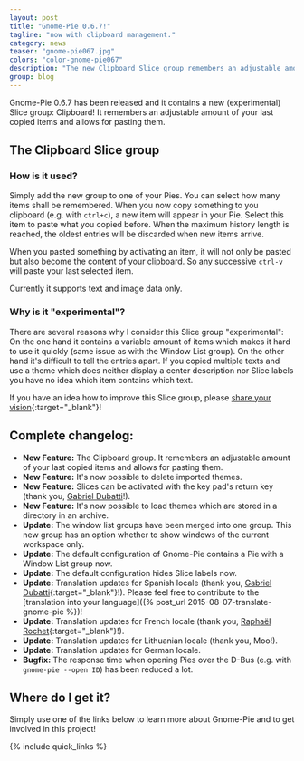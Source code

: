 ```yaml
---
layout: post
title: "Gnome-Pie 0.6.7!"
tagline: "now with clipboard management."
category: news
teaser: "gnome-pie067.jpg"
colors: "color-gnome-pie067"
description: "The new Clipboard Slice group remembers an adjustable amount of your last copied items."
group: blog
---
```


Gnome-Pie 0.6.7 has been released and it contains a new (experimental) Slice group: Clipboard! It remembers an adjustable amount of your last copied items and allows for pasting them.

<!--more-->

## The Clipboard Slice group

### How is it used?

Simply add the new group to one of your Pies. You can select how many items shall be remembered. When you now copy something to you clipboard (e.g. with `ctrl+c`), a new item will appear in your Pie. Select this item to paste what you copied before. When the maximum history length is reached, the oldest entries will be discarded when new items arrive.

When you pasted something by activating an item, it will not only be pasted but also become the content of your clipboard. So any successive `ctrl-v` will paste your last selected item.

Currently it supports text and image data only.


### Why is it "experimental"?

There are several reasons why I consider this Slice group "experimental": On the one hand it contains a variable amount of items which makes it hard to use it quickly (same issue as with the Window List group). On the other hand it's difficult to tell the entries apart. If you copied multiple texts and use a theme which does neither display a center description nor Slice labels you have no idea which item contains which text.

If you have an idea how to improve this Slice group, please [share your vision](https://github.com/Simmesimme/Gnome-Pie/issues){:target="_blank"}!


## Complete changelog:

* **New Feature:** The Clipboard group. It remembers an adjustable amount of your last copied items and allows for pasting them.
* **New Feature:** It's now possible to delete imported themes.
* **New Feature:** Slices can be activated with the key pad's return key (thank you, [Gabriel Dubatti](https://github.com/gabdub)!).
* **New Feature:** It's now possible to load themes which are stored in a directory in an archive.
* **Update:** The window list groups have been merged into one group. This new group has an option whether to show windows of the current workspace only.
* **Update:** The default configuration of Gnome-Pie contains a Pie with a Window List group now.
* **Update:** The default configuration hides Slice labels now.
* **Update:** Translation updates for Spanish locale (thank you, [Gabriel Dubatti](https://github.com/gabdub){:target="_blank"}!). Please feel free to contribute to the [translation into your language]({% post_url 2015-08-07-translate-gnome-pie %})!
* **Update:** Translation updates for French locale (thank you, [Raphaël Rochet](https://github.com/RaphaelRochet){:target="_blank"}!).
* **Update:** Translation updates for Lithuanian locale (thank you, Moo!).
* **Update:** Translation updates for German locale.
* **Bugfix:** The response time when opening Pies over the D-Bus (e.g. with `gnome-pie --open ID`) has been reduced a lot.


## Where do I get it?

Simply use one of the links below to learn more about Gnome-Pie and to get involved in this project!

{% include quick_links %}
